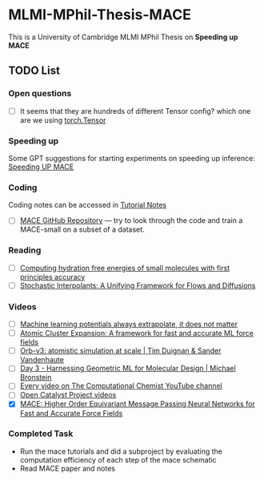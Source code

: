 # MLMI-MPhil-Thesis-MACE
This is a University of Cambridge MLMI MPhil Thesis on **Speeding up MACE**

## TODO List

### Open questions

- [ ] It seems that they are hundreds of different Tensor config? which one are we using [torch.Tensor](https://docs.pytorch.org/docs/stable/tensors.html)

### Speeding up

Some GPT suggestions for starting experiments on speeding up inference: [Speeding UP MACE](Notes/General%20Concepts/Speeding_up.md)

### Coding

Coding notes can be accessed in [Tutorial Notes](Notes/Tutorials/T03-MACE-Theory.md)
- [ ] [MACE GitHub Repository](https://github.com/ACEsuit/mace) — try to look through the code and train a MACE-small on a subset of a dataset.

### Reading
- [ ] [Computing hydration free energies of small molecules with first principles accuracy](https://arxiv.org/abs/2405.18171)
- [ ] [Stochastic Interpolants: A Unifying Framework for Flows and Diffusions](https://arxiv.org/abs/2303.08797)

### Videos
- [ ] [Machine learning potentials always extrapolate, it does not matter](https://www.youtube.com/watch?v=WgFAZygGV8w)
- [ ] [Atomic Cluster Expansion: A framework for fast and accurate ML force fields](https://www.youtube.com/watch?v=ja-3UrdSRi4)
- [ ] [Orb-v3: atomistic simulation at scale | Tim Duignan & Sander Vandenhaute](https://www.youtube.com/watch?v=pRbvRl0_FyE)
- [ ] [Day 3 - Harnessing Geometric ML for Molecular Design | Michael Bronstein](https://www.youtube.com/watch?v=zsIyzLtwAHY)
- [ ] [Every video on The Computational Chemist YouTube channel](https://www.youtube.com/@thecomputationalchemist)
- [ ] [Open Catalyst Project videos](https://www.youtube.com/@opencatalystproject3509/videos?app=desktop)
- [x] [MACE: Higher Order Equivariant Message Passing Neural Networks for Fast and Accurate Force Fields](https://www.youtube.com/watch?v=I9Y2le9e74A&ab_channel=ValenceLabs)

### Completed Task

- Run the mace tutorials and did a subproject by evaluating the computation efficiency of each step of the mace schematic
- Read MACE paper and notes